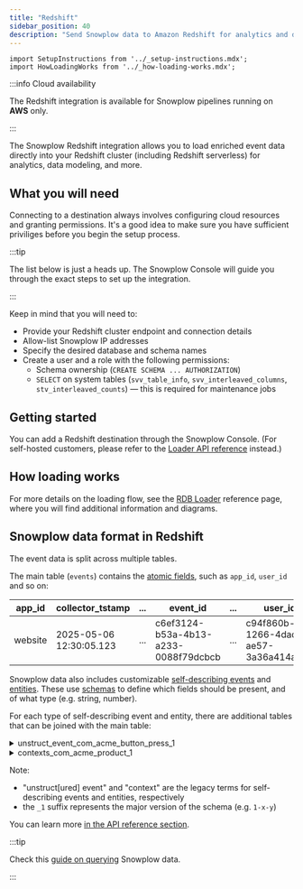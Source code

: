 ```yaml
---
title: "Redshift"
sidebar_position: 40
description: "Send Snowplow data to Amazon Redshift for analytics and data warehousing"
---
```


```mdx-code-block
import SetupInstructions from '../_setup-instructions.mdx';
import HowLoadingWorks from '../_how-loading-works.mdx';
```

:::info Cloud availability

The Redshift integration is available for Snowplow pipelines running on **AWS** only.

:::

The Snowplow Redshift integration allows you to load enriched event data directly into your Redshift cluster (including Redshift serverless) for analytics, data modeling, and more.

## What you will need

Connecting to a destination always involves configuring cloud resources and granting permissions. It's a good idea to make sure you have sufficient priviliges before you begin the setup process.

:::tip

The list below is just a heads up. The Snowplow Console will guide you through the exact steps to set up the integration.

:::

Keep in mind that you will need to:

* Provide your Redshift cluster endpoint and connection details
* Allow-list Snowplow IP addresses
* Specify the desired database and schema names
* Create a user and a role with the following permissions:
  * Schema ownership (`CREATE SCHEMA ... AUTHORIZATION`)
  * `SELECT` on system tables (`svv_table_info`, `svv_interleaved_columns`, `stv_interleaved_counts`) — this is required for maintenance jobs

## Getting started

You can add a Redshift destination through the Snowplow Console. (For self-hosted customers, please refer to the [Loader API reference](/docs/api-reference/loaders-storage-targets/snowplow-rdb-loader/index.md) instead.)

<SetupInstructions destinationName="Redshift" connectionType="Redshift" noFailedEvents />

## How loading works

<HowLoadingWorks/>

For more details on the loading flow, see the [RDB Loader](/docs/api-reference/loaders-storage-targets/snowplow-rdb-loader/index.md) reference page, where you will find additional information and diagrams.

## Snowplow data format in Redshift

The event data is split across multiple tables.

The main table (`events`) contains the [atomic fields](/docs/fundamentals/canonical-event/index.md), such as `app_id`, `user_id` and so on:

| app_id | collector_tstamp | ... | event_id | ... | user_id | ... |
| ------ | ---------------- | --- | -------- | --- | ------- | --- |
| website | 2025-05-06 12:30:05.123 | ... | c6ef3124-b53a-4b13-a233-0088f79dcbcb | ... | c94f860b-1266-4dad-ae57-3a36a414a521 | ... |

Snowplow data also includes customizable [self-describing events](/docs/fundamentals/events/index.md#self-describing-events) and [entities](/docs/fundamentals/entities/index.md). These use [schemas](/docs/fundamentals/schemas/index.md) to define which fields should be present, and of what type (e.g. string, number).

For each type of self-describing event and entity, there are additional tables that can be joined with the main table:

<details>
<summary>unstruct_event_com_acme_button_press_1</summary>

| root_id | root_tstamp | button_name | button_color | ... |
| ------- | ----------- | ----------- | ------------ | --- |
| c6ef3124-b53a-4b13-a233-0088f79dcbcb | 2025-05-06 12:30:05.123 | Cancel | red | ... |

</details>

<details>
<summary>contexts_com_acme_product_1</summary>

| root_id | root_tstamp | name | price | ... |
| ------- | ----------- | ---- |------ | --- |
| c6ef3124-b53a-4b13-a233-0088f79dcbcb | 2025-05-06 12:30:05.123 | Salt | 2.60 | ... |
| c6ef3124-b53a-4b13-a233-0088f79dcbcb | 2025-05-06 12:30:05.123 | Pepper | 3.10 | ... |

</details>

Note:
* "unstruct\[ured\] event" and "context" are the legacy terms for self-describing events and entities, respectively
* the `_1` suffix represents the major version of the schema (e.g. `1-x-y`)

You can learn more [in the API reference section](/docs/api-reference/loaders-storage-targets/schemas-in-warehouse/index.md).

:::tip

Check this [guide on querying](/docs/destinations/warehouses-lakes/querying-data/index.md?warehouse=redshift) Snowplow data.

:::
